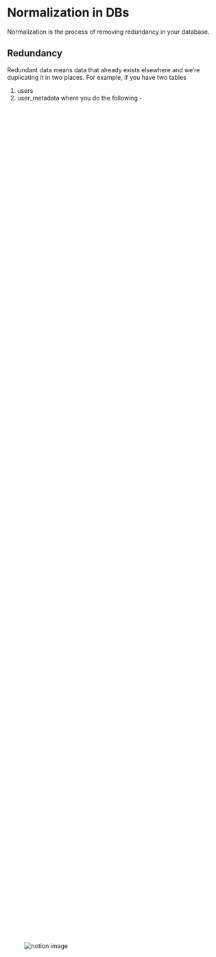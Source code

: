 # Normalization in DBs

Normalization is the process of removing redundancy in your database.

## Redundancy

Redundant data means data that already exists elsewhere and we’re duplicating it in two places. For example, if you have two tables

1. users
2. user_metadata
   where you do the following -

<figure class="notion-asset-wrapper notion-asset-wrapper-image notion-block-107d0556d19e4c669256dbd421dc0b09"><div style="position: relative; display: flex; justify-content: center; align-self: center; width: 100%; max-width: 100%; flex-direction: column; height: 100%;"><img src="https://www.notion.so/image/https%3A%2F%2Fprod-files-secure.s3.us-west-2.amazonaws.com%2F085e8ad8-528e-47d7-8922-a23dc4016453%2F9fdded74-4e0e-4866-8459-e730c87bc521%2FScreenshot_2024-05-02_at_1.14.02_PM.png?table=block&amp;id=107d0556-d19e-4c66-9256-dbd421dc0b09&amp;cache=v2" alt="notion image" loading="lazy" decoding="async" class="medium-zoom-image" style="object-fit: cover;"></div></figure>

If you notice, we’ve stored the name on the order in the Orders table, when it is already present in the Users table. This is what is `redundant` data.
Notice this schema is still `full proof`. We can get all the orders given a user id. We can tell the users details (username, name) given an order id.

## Non full proof data

<figure class="notion-asset-wrapper notion-asset-wrapper-image notion-block-e98a5baa40a744bab961b7b2eab5a600"><div style="position: relative; display: flex; justify-content: center; align-self: center; width: 100%; max-width: 100%; flex-direction: column; height: 100%;"><img src="https://www.notion.so/image/https%3A%2F%2Fprod-files-secure.s3.us-west-2.amazonaws.com%2F085e8ad8-528e-47d7-8922-a23dc4016453%2Ff389e2e8-cf2d-4843-80ca-19875a846868%2FScreenshot_2024-05-02_at_1.17.08_PM.png?table=block&amp;id=e98a5baa-40a7-44ba-b961-b7b2eab5a600&amp;cache=v2" alt="notion image" loading="lazy" decoding="async" class="medium-zoom-image" style="object-fit: cover;"></div></figure>

This data doesn’t have any relationship b/w Orders and users. This is just plain wrong. You can never tell the orders for a user (esp if 2 users can have the same name)
Normalisation is done on tables that are full proof to remove redundancy.

## Types of relationships

Use case - Library management system 1. Users table 2. Library card table 3. Books table 4. Genre table

### One to One

Each user has a single `Library card`

<figure class="notion-asset-wrapper notion-asset-wrapper-image notion-block-d7b7bef5e5f2426cb1ece1aab61c2015"><div style="position: relative; display: flex; justify-content: center; align-self: center; width: 100%; max-width: 100%; flex-direction: column; height: 100%;"><img src="https://www.notion.so/image/https%3A%2F%2Fprod-files-secure.s3.us-west-2.amazonaws.com%2F085e8ad8-528e-47d7-8922-a23dc4016453%2Fdaaa9d62-e071-4429-8ba4-e5a7a9fd500c%2FScreenshot_2024-05-02_at_1.37.56_PM.png?table=block&amp;id=d7b7bef5-e5f2-426c-b1ec-e1aab61c2015&amp;cache=v2" alt="notion image" loading="lazy" decoding="async" class="medium-zoom-image" style="object-fit: cover;"></div></figure>

### One to many

<figure class="notion-asset-wrapper notion-asset-wrapper-image notion-block-996adea5984d46658f72a785e38910d4"><div style="position: relative; display: flex; justify-content: center; align-self: center; width: 100%; max-width: 100%; flex-direction: column; height: 100%;"><img src="https://www.notion.so/image/https%3A%2F%2Fprod-files-secure.s3.us-west-2.amazonaws.com%2F085e8ad8-528e-47d7-8922-a23dc4016453%2F0852ad48-2f0a-4246-ac74-159b4c89cc36%2FScreenshot_2024-05-03_at_11.49.46_AM.png?table=block&amp;id=996adea5-984d-4665-8f72-a785e38910d4&amp;cache=v2" alt="notion image" loading="lazy" decoding="async" class="medium-zoom-image" style="object-fit: cover;"></div></figure>

### Many to one

Opposite of the thing above

### Many to Many

<figure class="notion-asset-wrapper notion-asset-wrapper-image notion-block-d09f77cb5d3046d89a07e16d2d9f90be"><div style="position: relative; display: flex; justify-content: center; align-self: center; width: 100%; max-width: 100%; flex-direction: column; height: 100%;"><img src="https://www.notion.so/image/https%3A%2F%2Fprod-files-secure.s3.us-west-2.amazonaws.com%2F085e8ad8-528e-47d7-8922-a23dc4016453%2F7f419cf4-f225-47b1-8082-0a6ba929a8ce%2FScreenshot_2024-05-03_at_11.56.00_AM.png?table=block&amp;id=d09f77cb-5d30-46d8-9a07-e16d2d9f90be&amp;cache=v2" alt="notion image" loading="lazy" decoding="async" class="medium-zoom-image" style="object-fit: cover;"></div></figure>

## Final Graph

<figure class="notion-asset-wrapper notion-asset-wrapper-image notion-block-0b6e7529fcf54e81810c3fd7ce32e5f6"><div style="position: relative; display: flex; justify-content: center; align-self: center; width: 100%; max-width: 100%; flex-direction: column; height: 100%;"><img src="https://www.notion.so/image/https%3A%2F%2Fprod-files-secure.s3.us-west-2.amazonaws.com%2F085e8ad8-528e-47d7-8922-a23dc4016453%2Fdd916952-b32c-4346-972e-6cba39e310af%2FScreenshot_2024-05-03_at_12.01.17_PM.png?table=block&amp;id=0b6e7529-fcf5-4e81-810c-3fd7ce32e5f6&amp;cache=v2" alt="notion image" loading="lazy" decoding="async" class="medium-zoom-image" style="object-fit: cover;"></div></figure>

# Normalizing data

Normalization in databases is a systematic approach of decomposing tables to eliminate data redundancy and improve data integrity.
The process typically progresses through several normal forms, each building on the last.
When you look at a schema, you can identify if it lies in one of the following categories of normalization

1. 1NF
2. 2NF
3. 3NF
4. BCNF
5. 4NF
6. 5NF

You aim to reach 3NF/BCNF usually. The lower you go, the more normalised your table is. But over normalization can lead to excessive joins

## 1NF

- A single cell must not hold more than one value (atomicity): This rule ensures that each column of a database table holds only atomic (indivisible) values, and multi-valued attributes are split into separate columns. For example, if a column is meant to store phone numbers, and a person has multiple phone numbers, each number should be in a separate row, not as a list or set in a single cell.
<ul class="notion-list notion-list-disc notion-block-ec3c5194f57d4610bec83f99268d13ec"><figure class="notion-asset-wrapper notion-asset-wrapper-image notion-block-403e39a2149641928931d6316ae21ed8"><div style="position: relative; display: flex; justify-content: center; align-self: center; width: 100%; max-width: 100%; flex-direction: column; height: 100%;"><img src="https://www.notion.so/image/https%3A%2F%2Fprod-files-secure.s3.us-west-2.amazonaws.com%2F085e8ad8-528e-47d7-8922-a23dc4016453%2F93afac44-d131-4622-a7b7-11704ac94c8e%2FScreenshot_2024-05-03_at_12.26.37_PM.png?table=block&amp;id=403e39a2-1496-4192-8931-d6316ae21ed8&amp;cache=v2" alt="notion image" loading="lazy" decoding="async" class="medium-zoom-image" style="object-fit: cover;"></div></figure><figure class="notion-asset-wrapper notion-asset-wrapper-image notion-block-1a850971420b4ae0afc9f2ef58f7465b"><div style="position: relative; display: flex; justify-content: center; align-self: center; width: 100%; max-width: 100%; flex-direction: column; height: 100%;"><img src="https://www.notion.so/image/https%3A%2F%2Fprod-files-secure.s3.us-west-2.amazonaws.com%2F085e8ad8-528e-47d7-8922-a23dc4016453%2Fb2fec16c-b8f7-4717-9513-677f09c0f6cc%2FScreenshot_2024-05-03_at_12.26.41_PM.png?table=block&amp;id=1a850971-420b-4ae0-afc9-f2ef58f7465b&amp;cache=v2" alt="notion image" loading="lazy" decoding="async" class="medium-zoom-image" style="object-fit: cover;"></div></figure></ul>

- There must be a primary key for identification: Each table should have a primary key, which is a column (or a set of columns) that uniquely identifies each row in a table.
- No duplicated rows: To ensure that the data in the table is organized properly and to uphold the integrity of the data, each row in the table should be unique. This rule works hand-in-hand with the presence of a primary key to prevent duplicate entries which can lead to data anomalies.
- Each column must have only one value for each row in the table: This rule emphasizes that every column must hold only one value per row, and that value should be of the same kind for that column across all rows.
<figure class="notion-asset-wrapper notion-asset-wrapper-image notion-block-f9108d9afb29426d83da74206c873c35"><div style="position: relative; display: flex; justify-content: center; align-self: center; width: 100%; max-width: 100%; flex-direction: column; height: 100%;"><img src="https://www.notion.so/image/https%3A%2F%2Fprod-files-secure.s3.us-west-2.amazonaws.com%2F085e8ad8-528e-47d7-8922-a23dc4016453%2F72b3d81b-6a03-4f01-8bcb-480de001abc6%2FScreenshot_2024-05-03_at_12.25.23_PM.png?table=block&amp;id=f9108d9a-fb29-426d-83da-74206c873c35&amp;cache=v2" alt="notion image" loading="lazy" decoding="async" class="medium-zoom-image" style="object-fit: cover;"></div></figure>
<figure class="notion-asset-wrapper notion-asset-wrapper-image notion-block-a44b52af9efc4f63a5513b3db7f09a34"><div style="position: relative; display: flex; justify-content: center; align-self: center; width: 100%; max-width: 100%; flex-direction: column; height: 100%;"><img src="https://www.notion.so/image/https%3A%2F%2Fprod-files-secure.s3.us-west-2.amazonaws.com%2F085e8ad8-528e-47d7-8922-a23dc4016453%2Fa18e7a09-e396-480d-829e-221649ae61a6%2FScreenshot_2024-05-03_at_12.25.26_PM.png?table=block&amp;id=a44b52af-9efc-4f63-a551-3b3db7f09a34&amp;cache=v2" alt="notion image" loading="lazy" decoding="async" class="medium-zoom-image" style="object-fit: cover;"></div></figure>

## 2NF

Ref -https://www.studytonight.com/dbms/second-normal-form.php
1NF gets rid of repeating rows. 2NF gets rid of redundancy
A table is said to be in 2NF if it meets the following criteria:

- is already in 1NF
- Has 0 partial dependency.

### Before normalization

Enrollments table

<figure class="notion-asset-wrapper notion-asset-wrapper-image notion-block-96cced597dd44ec78c2f5ec0c54ba8ca"><div style="position: relative; display: flex; justify-content: center; align-self: center; width: 100%; max-width: 100%; flex-direction: column; height: 100%;"><img src="https://www.notion.so/image/https%3A%2F%2Fprod-files-secure.s3.us-west-2.amazonaws.com%2F085e8ad8-528e-47d7-8922-a23dc4016453%2Fd56a2464-4a92-432d-aa79-c998f1f58c34%2FScreenshot_2024-05-03_at_1.07.47_PM.png?table=block&amp;id=96cced59-7dd4-4ec7-8c2f-5ec0c54ba8ca&amp;cache=v2" alt="notion image" loading="lazy" decoding="async" class="medium-zoom-image" style="object-fit: cover;"></div></figure>
Can you spot the redundancy over here? The instructor name and course name are repeated in rows, even though the name of an instructor should be the same for a given courseID
Primary key of this table is (student_id, course_id)
CourseName and InstructorName have a `partial dependency` on `CourserID`
<figure class="notion-asset-wrapper notion-asset-wrapper-image notion-block-9d11093f3ca345de98ad9440e1afdaa1"><div style="position: relative; display: flex; justify-content: center; align-self: center; width: 100%; max-width: 100%; flex-direction: column; height: 100%;"><img src="https://www.notion.so/image/https%3A%2F%2Fprod-files-secure.s3.us-west-2.amazonaws.com%2F085e8ad8-528e-47d7-8922-a23dc4016453%2Fd9028a09-53f6-452e-a17c-37b061e6ce61%2FScreenshot_2024-05-03_at_1.11.14_PM.png?table=block&amp;id=9d11093f-3ca3-45de-98ad-9440e1afdaa1&amp;cache=v2" alt="notion image" loading="lazy" decoding="async" class="medium-zoom-image" style="object-fit: cover;"></div></figure>

### After normalization

Enrollments table

<figure class="notion-asset-wrapper notion-asset-wrapper-image notion-block-86ec6fa2d9fa44e2b25b5fadbfd53ed6"><div style="position: relative; display: flex; justify-content: center; align-self: center; width: 100%; max-width: 100%; flex-direction: column; height: 100%;"><img src="https://www.notion.so/image/https%3A%2F%2Fprod-files-secure.s3.us-west-2.amazonaws.com%2F085e8ad8-528e-47d7-8922-a23dc4016453%2F15fd6c51-8574-4911-9f95-facebfc3e2e8%2FScreenshot_2024-05-03_at_1.08.17_PM.png?table=block&amp;id=86ec6fa2-d9fa-44e2-b25b-5fadbfd53ed6&amp;cache=v2" alt="notion image" loading="lazy" decoding="async" class="medium-zoom-image" style="object-fit: cover;"></div></figure>
<figure class="notion-asset-wrapper notion-asset-wrapper-image notion-block-4a255882c9c9448f8713be03f1772e18"><div style="position: relative; display: flex; justify-content: center; align-self: center; width: 100%; max-width: 100%; flex-direction: column; height: 100%;"><img src="https://www.notion.so/image/https%3A%2F%2Fprod-files-secure.s3.us-west-2.amazonaws.com%2F085e8ad8-528e-47d7-8922-a23dc4016453%2Ff1df691d-2fab-489c-b138-844e23289a48%2FScreenshot_2024-05-03_at_1.08.32_PM.png?table=block&amp;id=4a255882-c9c9-448f-8713-be03f1772e18&amp;cache=v2" alt="notion image" loading="lazy" decoding="async" class="medium-zoom-image" style="object-fit: cover;"></div></figure>

## 3NF

When a table is in 2NF, it eliminates repeating groups and redundancy, but it does not eliminate transitive partial dependency.
So, for a table to be in 3NF, it must:

- be in 2NF
- have no transitive partial dependency.

Ex->

<figure class="notion-asset-wrapper notion-asset-wrapper-image notion-block-3614090315a94ff5ae9e0d5209147ed0"><div style="position: relative; display: flex; justify-content: center; align-self: center; width: 100%; max-width: 100%; flex-direction: column; height: 100%;"><img src="https://www.notion.so/image/https%3A%2F%2Fprod-files-secure.s3.us-west-2.amazonaws.com%2F085e8ad8-528e-47d7-8922-a23dc4016453%2F21b7cf62-dd2d-4674-8884-0e7599fcf627%2FScreenshot_2024-05-03_at_1.29.10_PM.png?table=block&amp;id=36140903-15a9-4ff5-ae9e-0d5209147ed0&amp;cache=v2" alt="notion image" loading="lazy" decoding="async" class="medium-zoom-image" style="object-fit: cover;"></div></figure>
`Department name` has a `transitive dependency` on the primary key (employee id).

To normalise to 3NF, we need to do the following

<figure class="notion-asset-wrapper notion-asset-wrapper-image notion-block-2e03a23f21ac4cebbef40b40f2feef93"><div style="position: relative; display: flex; justify-content: center; align-self: center; width: 100%; max-width: 100%; flex-direction: column; height: 100%;"><img src="https://www.notion.so/image/https%3A%2F%2Fprod-files-secure.s3.us-west-2.amazonaws.com%2F085e8ad8-528e-47d7-8922-a23dc4016453%2F8443bd6b-4baf-4213-831d-656cb23b243a%2FScreenshot_2024-05-03_at_1.31.18_PM.png?table=block&amp;id=2e03a23f-21ac-4ceb-bef4-0b40f2feef93&amp;cache=v2" alt="notion image" loading="lazy" decoding="async" class="medium-zoom-image" style="object-fit: cover;"></div></figure>

<figure class="notion-asset-wrapper notion-asset-wrapper-image notion-block-4623f5c4febc42b9b01514ecb919c5e5"><div style="position: relative; display: flex; justify-content: center; align-self: center; width: 100%; max-width: 100%; flex-direction: column; height: 100%;"><img src="https://www.notion.so/image/https%3A%2F%2Fprod-files-secure.s3.us-west-2.amazonaws.com%2F085e8ad8-528e-47d7-8922-a23dc4016453%2F7cfb41e8-bdaf-4083-85a4-7f0ab9017250%2FScreenshot_2024-05-03_at_1.31.21_PM.png?table=block&amp;id=4623f5c4-febc-42b9-b015-14ecb919c5e5&amp;cache=v2" alt="notion image" loading="lazy" decoding="async" class="medium-zoom-image" style="object-fit: cover;"></div></figure>